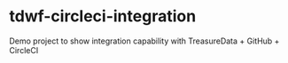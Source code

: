 # tdwf-circleci-integration
Demo project to show integration capability with TreasureData + GitHub + CircleCI
